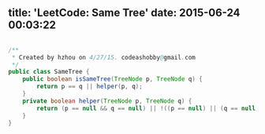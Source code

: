 title: 'LeetCode: Same Tree'
date: 2015-06-24 00:03:22
---

```java

/**
 * Created by hzhou on 4/27/15. codeashobby@gmail.com
 */
public class SameTree {
    public boolean isSameTree(TreeNode p, TreeNode q) {
        return p == q || helper(p, q);
    }
    private boolean helper(TreeNode p, TreeNode q) {
        return (p == null && q == null) || !((p == null) || (q == null) || p.val != q.val) && helper(p.left, q.left) && helper(p.right, q.right);
    }
}
```
